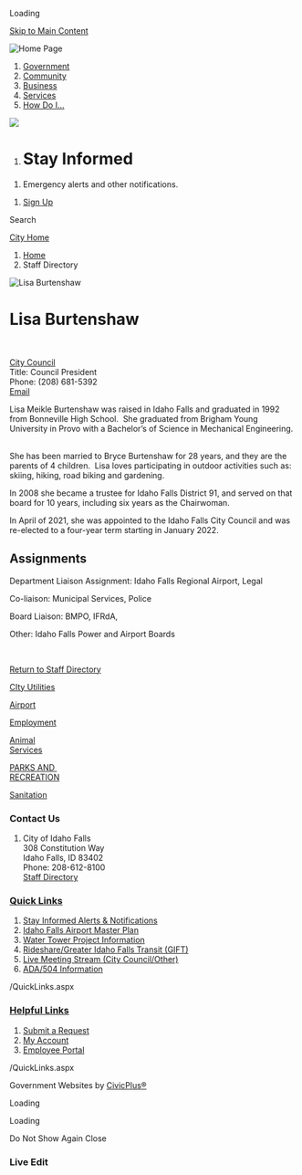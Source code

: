 Loading

[Skip to Main Content](https://www.idahofallsidaho.gov/Directory.aspx?EID=292%2F)

![Home Page](https://www.idahofallsidaho.gov/ImageRepository/Document?documentID=14220)

1. [Government](https://www.idahofallsidaho.gov/27/Government)
2. [Community](https://www.idahofallsidaho.gov/31/Community)
3. [Business](https://www.idahofallsidaho.gov/35/Business)
4. [Services](https://www.idahofallsidaho.gov/101/Services)
5. [How Do I...](https://www.idahofallsidaho.gov/9/How-Do-I)

<!--THE END-->

![](https://www.idahofallsidaho.gov/ImageRepository/Document?documentID=14218)

1. # Stay Informed

<!--THE END-->

1. Emergency alerts and other notifications.

<!--THE END-->

1. [Sign Up](https://www.idahofallsidaho.gov/1674/Alerts-and-Notifications)

Search

[City Home](https://www.idahofallsidaho.gov)

1. [Home](https://www.idahofallsidaho.gov)
2. Staff Directory

![Lisa Burtenshaw](https://www.idahofallsidaho.gov/ImageRepository/Document?documentID=13272 "Lisa Burtenshaw")

# Lisa Burtenshaw

 

[City Council](https://www.idahofallsidaho.gov/Directory.aspx?DID=53)  
Title: Council President  
Phone: (208) 681-5392  
[Email](mailto:lburtenshaw@idahofalls.gov)

Lisa Meikle Burtenshaw was raised in Idaho Falls and graduated in 1992 from Bonneville High School.  She graduated from Brigham Young University in Provo with a Bachelor’s of Science in Mechanical Engineering.   

She has been married to Bryce Burtenshaw for 28 years, and they are the parents of 4 children.  Lisa loves participating in outdoor activities such as: skiing, hiking, road biking and gardening.

In 2008 she became a trustee for Idaho Falls District 91, and served on that board for 10 years, including six years as the Chairwoman.

In April of 2021, she was appointed to the Idaho Falls City Council and was re-elected to a four-year term starting in January 2022.

## Assignments

Department Liaison Assignment: Idaho Falls Regional Airport, Legal

Co-liaison: Municipal Services, Police

Board Liaison: BMPO, IFRdA, 

Other: Idaho Falls Power and Airport Boards

 

[Return to Staff Directory](https://www.idahofallsidaho.gov/Directory.aspx)

[CIty Utilities](https://www.idahofallsidaho.gov/1737/Utilities)

[Airport](https://www.idahofallsidaho.gov/1743/Airport---2022)

[Employment](https://www.idahofallsidaho.gov/183/Employment-Center)

[Animal  
Services](https://www.idahofallsidaho.gov/1011/Animal-Services)

[PARKS AND   
RECREATION](https://www.idahofallsidaho.gov/1740/Parks-Recreation)

[Sanitation](https://www.idahofallsidaho.gov/1008/Sanitation)

### Contact Us

1. City of Idaho Falls  
   308 Constitution Way  
   Idaho Falls, ID 83402  
   Phone: 208-612-8100  
   [Staff Directory](https://www.idahofallsidaho.gov/directory.aspx)

### [Quick Links](https://www.idahofallsidaho.gov/QuickLinks.aspx?CID=17)

1. [Stay Informed Alerts &amp; Notifications](https://www.idahofallsidaho.gov/1674/Alerts-and-Notifications)
2. [Idaho Falls Airport Master Plan](https://ifairportmp.com)
3. [Water Tower Project Information](https://www.idahofallsidaho.gov/1378/Water-Tower)
4. [Rideshare/Greater Idaho Falls Transit (GIFT)](https://www.idahofallsidaho.gov/1744/GIFT-On-Demand-Rides)
5. [Live Meeting Stream (City Council/Other)](https://www.idahofallsidaho.gov/429/Live-Stream)
6. [ADA/504 Information](https://www.idahofallsidaho.gov/ada)

/QuickLinks.aspx

### [Helpful Links](https://www.idahofallsidaho.gov/QuickLinks.aspx?CID=15)

1. [Submit a Request](https://www.idahofallsidaho.gov/RequestTracker.aspx)
2. [My Account](https://www.idahofallsidaho.gov/MyAccount)
3. [Employee Portal](https://sso.idahofalls.gov)

/QuickLinks.aspx

Government Websites by [CivicPlus®](https://connect.civicplus.com/referral)

Loading

Loading

Do Not Show Again Close

### Live Edit